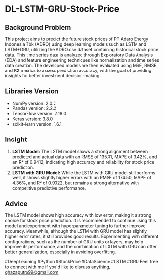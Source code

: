 # DL-LSTM-GRU-Stock-Price
## Background Problem
This project aims to predict the future stock prices of PT Adaro Energy Indonesia Tbk (ADRO) using deep learning models such as LSTM and LSTM+GRU, utilizing the ADRO.csv dataset containing historical stock price data. This time series data is analyzed through Exploratory Data Analysis (EDA) and feature engineering techniques like normalization and time series data creation. The developed models are then evaluated using MSE, RMSE, and R2 metrics to assess prediction accuracy, with the goal of providing insights for better investment decision-making.

## Libraries Version
- NumPy version: 2.0.2
- Pandas version: 2.2.2
- TensorFlow version: 2.18.0
- Keras version: 3.8.0
- scikit-learn version: 1.6.1

## Insight
1. **LSTM Model:** The LSTM model shows a strong alignment between predicted and actual data with an RMSE of 135.31, MAPE of 3.42%, and an R² of 0.9412, indicating high accuracy and reliability for stock price prediction.
2. **LSTM with GRU Model:** While the LSTM with GRU model still performs well, it shows slightly higher errors with an RMSE of 174.50, MAPE of 4.36%, and R² of 0.9022, but remains a strong alternative with competitive predictive performance.

## Advice
The LSTM model shows high accuracy with low error, making it a strong choice for stock price prediction. It is recommended to continue using this model and experiment with hyperparameter tuning to further improve accuracy. Meanwhile, although the LSTM with GRU model has slightly higher error rates, it still provides good results. Experimenting with different configurations, such as the number of GRU units or layers, may help improve its performance, and the combination of LSTM with GRU can offer better generalization, especially in avoiding overfitting.

#DeepLearning #Python #StockPrice #DataScience #LSTM #GRU Feel free to connect with me if you'd like to discuss anything, 
ghazaputra99@gmail.com
